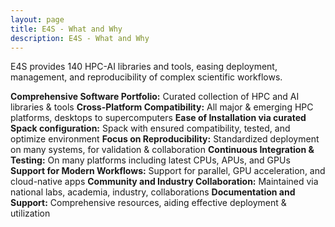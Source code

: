 ```yaml
---
layout: page
title: E4S - What and Why
description: E4S - What and Why
---
```


E4S provides 140 HPC-AI libraries and tools, easing deployment, management, and reproducibility of complex scientific workflows.

**Comprehensive Software Portfolio:** Curated collection of HPC and AI libraries & tools
**Cross-Platform Compatibility:** All major & emerging HPC platforms, desktops to supercomputers
**Ease of Installation via curated Spack configuration:** Spack with ensured compatibility, tested, and optimize environment
**Focus on Reproducibility:** Standardized deployment on many systems, for validation & collaboration
**Continuous Integration & Testing:** On many platforms including latest CPUs, APUs, and GPUs
**Support for Modern Workflows:** Support for parallel, GPU acceleration, and cloud-native apps
**Community and Industry Collaboration:** Maintained via national labs, academia, industry, collaborations
**Documentation and Support:** Comprehensive resources, aiding effective deployment & utilization
